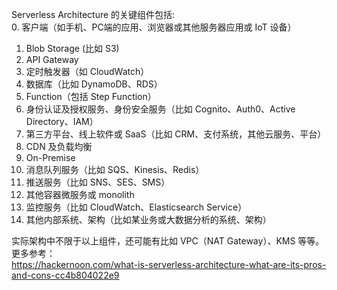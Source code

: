 Serverless Architecture 的关键组件包括:  
0. 客户端（如手机、PC端的应用、浏览器或其他服务器应用或 IoT 设备）
1. Blob Storage (比如 S3)
2. API Gateway
3. 定时触发器（如 CloudWatch）
4. 数据库（比如 DynamoDB、RDS）
5. Function（包括 Step Function）
6. 身份认证及授权服务、身份安全服务（比如 Cognito、Auth0、Active Directory、IAM）
7. 第三方平台、线上软件或 SaaS（比如 CRM、支付系统，其他云服务、平台）
8. CDN 及负载均衡
9. On-Premise
10. 消息队列服务（比如 SQS、Kinesis、Redis）
11. 推送服务（比如 SNS、SES、SMS）
12. 其他容器微服务或 monolith
13. 监控服务（比如 CloudWatch、Elasticsearch Service）
14. 其他内部系统、架构（比如某业务或大数据分析的系统、架构）  
  
实际架构中不限于以上组件，还可能有比如 VPC（NAT Gateway）、KMS 等等。  
更多参考：  
https://hackernoon.com/what-is-serverless-architecture-what-are-its-pros-and-cons-cc4b804022e9